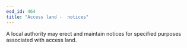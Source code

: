 ```yaml
---
esd_id: 464
title: "Access land -  notices"
---
```


A local authority may erect and maintain notices for specified purposes associated with access land.

